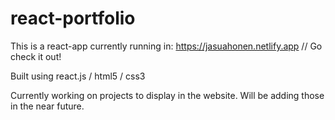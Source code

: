 # react-portfolio

This is a react-app currently running in: https://jasuahonen.netlify.app // Go check it out!

Built using react.js / html5 / css3

Currently working on projects to display in the website. Will be adding those in the near future.


